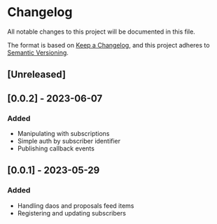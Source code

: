 # Changelog

All notable changes to this project will be documented in this file.

The format is based on [Keep a Changelog](https://keepachangelog.com/en/1.0.0/), and this project adheres
to [Semantic Versioning](https://semver.org/spec/v2.0.0.html).

## [Unreleased]

## [0.0.2] - 2023-06-07

### Added
- Manipulating with subscriptions
- Simple auth by subscriber identifier
- Publishing callback events

## [0.0.1] - 2023-05-29

### Added
- Handling daos and proposals feed items
- Registering and updating subscribers

